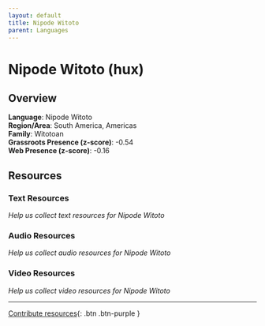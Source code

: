 ```yaml
---
layout: default
title: Nipode Witoto
parent: Languages
---
```


# Nipode Witoto (hux)

## Overview

**Language**: Nipode Witoto  
**Region/Area**: South America, Americas  
**Family**: Witotoan  
**Grassroots Presence (z-score)**: -0.54  
**Web Presence (z-score)**: -0.16  

## Resources

### Text Resources
*Help us collect text resources for Nipode Witoto*

### Audio Resources
*Help us collect audio resources for Nipode Witoto*

### Video Resources
*Help us collect video resources for Nipode Witoto*

---

[Contribute resources](https://forms.office.com/e/1SfLJx3u1r){: .btn .btn-purple }
